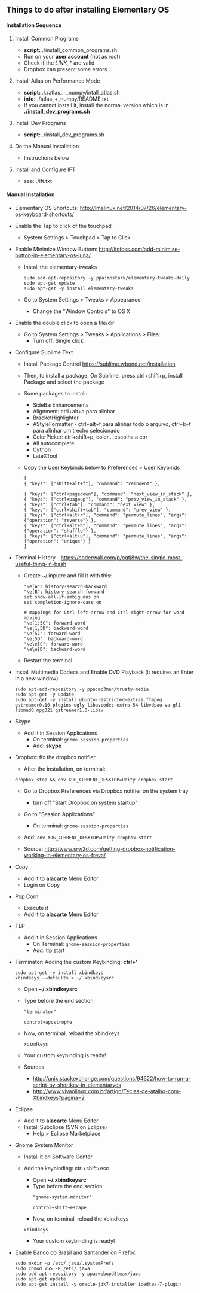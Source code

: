 ## Things to do after installing Elementary OS

#### Installation Sequence
1. Install Common Programs
    - **script:** ./install_common_programs.sh
    - Run on your **user account** (not as root)
    - Check if the *LINK_** are valid
    - Dropbox can present some errors

2. Install Atlas on Performance Mode
    - **script:** ././atlas_+_numpy/intall_atlas.sh
    - **info:** ./atlas_+_numpy/README.txt
    - If you cannot install it, install the normal version which is in **./install_dev_programs.sh**

3. Install Dev Programs
    - **script:** ./install_dev_programs.sh

4. Do the Manual Installation
    - Instructions below

5. Install and Configure IFT
    - see: ./ift.txt

#### Manual Installation
- Elementary OS Shortcuts: http://lmelinux.net/2014/07/26/elementary-os-keyboard-shortcuts/

- Enable the Tap to click of the touchpad
    - System Settings > Touchpad > Tap to Click

- Enable Minimize Window Buttom: http://itsfoss.com/add-minimize-button-in-elementary-os-luna/
    - Install the elementary-tweaks

        ```
        sudo add-apt-repository -y ppa:mpstark/elementary-tweaks-daily
        sudo apt-get update
        sudo apt-get -y install elementary-tweaks
        ```
    - Go to System Settings > Tweaks > Appearance:
        - Change the "Window Controls" to OS X

- Enable the double click to open a file/dir
    - Go to System Settings > Tweaks > Applications > Files:
        - Turn off: Single click

- Configure Sublime Text
    - Install Package Control https://sublime.wbond.net/installation
    - Then, to install a package: On Sublime, press ctrl+shift+p, install Package and select the package
    - Some packages to install:
        - SideBarEnhancements
        - Alignment: ctrl+alt+a para alinhar
        - BracketHighlighter
        - AStyleFormatter - ctrl+alt+f para alinhar todo o arquivo, ctrl+k+f para alinhar um trecho selecionado
        - ColorPicker: ctrl+shift+p, color... escolha a cor
        - All autocomplete
        - Cython
        - LateXTool
    - Copy the User Keybinds below to Preferences > User Keybinds

        ```
        [
        { "keys": ["shift+alt+f"], "command": "reindent" },

        { "keys": ["ctrl+pagedown"], "command": "next_view_in_stack" },
        { "keys": ["ctrl+pageup"], "command": "prev_view_in_stack" },
        { "keys": ["ctrl+tab"], "command": "next_view" },
        { "keys": ["ctrl+shift+tab"], "command": "prev_view" },
        { "keys": ["ctrl+alt+r"], "command": "permute_lines", "args": {"operation": "reverse"} },
        { "keys": ["ctrl+alt+h"], "command": "permute_lines", "args": {"operation": "shuffle"} },
        { "keys": ["ctrl+alt+u"], "command": "permute_lines", "args": {"operation": "unique"} }
        ]
        ```

- Terminal History - https://coderwall.com/p/oqtj8w/the-single-most-useful-thing-in-bash
    - Create ~/.inputrc and fill it with this:
        ```
        "\e[A": history-search-backward
        "\e[B": history-search-forward
        set show-all-if-ambiguous on
        set completion-ignore-case on

        # mappings for Ctrl-left-arrow and Ctrl-right-arrow for word moving
        "\e[1;5C": forward-word
        "\e[1;5D": backward-word
        "\e[5C": forward-word
        "\e[5D": backward-word
        "\e\e[C": forward-word
        "\e\e[D": backward-word
        ```
    - Restart the terminal
        
- Install Multimedia Codecs and Enable DVD Playback (it requires an Enter in a new window)
    ```
    sudo apt-add-repository -y ppa:mc3man/trusty-media
    sudo apt-get -y update
    sudo apt-get -y install ubuntu-restricted-extras ffmpeg gstreamer0.10-plugins-ugly libavcodec-extra-54 libvdpau-va-gl1 libmad0 mpg321 gstreamer1.0-libav
    ```
- Skype
    - Add it in Session Applications
        - On terminal: `gnome-session-properties`
        - Add: **skype**

- Dropbox: fix the dropbox notifier
    - After the installation, on terminal:
    
    `dropbox stop && env XDG_CURRENT_DESKTOP=Unity dropbox start`

    - Go to Dropbox Preferences via Dropbox notifier on the system tray
        - turn off "Start Dropbox on system startup" 
    - Go to "Session Applications"
        - On terminal: `gnome-session-properties`
    - Add: `env XDG_CURRENT_DESKTOP=Unity dropbox start`

    - Source: http://www.srw2d.com/getting-dropbox-notification-working-in-elementary-os-freya/

- Copy
    - Add it to **alacarte** Menu Editor
    - Login on Copy

- Pop Corn
    - Execute it
    - Add it to **alacarte** Menu Editor

- TLP
    - Add it in Session Applications
        - On Terminal: `gnome-session-properties`
        - Add: tlp start

- Terminator: Adding the custom Keybinding: **ctrl+'**
    ```
    sudo apt-get -y install xbindkeys
    xbindkeys --defaults > ~/.xbindkeysrc
    ```
    - Open **~/.xbindkeysrc**
    - Type before the end section:
        ```
        "terminator"
        
        control+apostrophe
        ```
    - Now, on terminal, reload the xbindkeys

        `xbindkeys`
    
    - Your custom keybinding is ready!

    - Sources
        - http://unix.stackexchange.com/questions/94622/how-to-run-a-script-by-shortkey-in-elementaryos
        - http://www.vivaolinux.com.br/artigo/Teclas-de-atalho-com-Xbindkeys?pagina=2

- Eclipse
    - Add it to **alacarte** Menu Editor
    - Install Subclipse (SVN on Eclipse)
        - Help > Eclipse Marketplace

- Gnome System Monitor
    - Install it on Software Center
    - Add the keybinding: ctrl+shift+esc
        - Open **~/.xbindkeysrc**
        - Type before the end section:
            ```
            "gnome-system-monitor"
            
            control+shift+escape
            ```
        - Now, on terminal, reload the xbindkeys

        `xbindkeys`
    
        - Your custom keybinding is ready!

- Enable Banco do Brasil and Santander on Firefox
    ```
    sudo mkdir -p /etc/.java/.systemPrefs
    sudo chmod 755 -R /etc/.java 
    sudo add-apt-repository -y ppa:webupd8team/java 
    sudo apt-get update 
    sudo apt-get install -y oracle-jdk7-installer icedtea-7-plugin 
    ```


